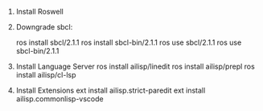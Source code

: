 1) Install Roswell
2) Downgrade sbcl:

    ros install sbcl/2.1.1
    ros install sbcl-bin/2.1.1
    ros use sbcl/2.1.1
    ros use sbcl-bin/2.1.1

3) Install Language Server
    ros install ailisp/linedit
    ros install ailisp/prepl
    ros install ailisp/cl-lsp

4) Install Extensions
    ext install ailisp.strict-paredit
    ext install ailisp.commonlisp-vscode
